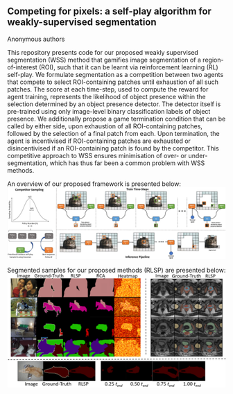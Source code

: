 ## Competing for pixels: a self-play algorithm for weakly-supervised segmentation

Anonymous authors

This repository presents code for our proposed weakly supervised segmentation (WSS) method that gamifies image segmentation of a region-of-interest (ROI), such that it can be learnt via reinforcement learning (RL) self-play. We formulate segmentation as a competition between two agents that compete to select ROI-containing patches until exhaustion of all such patches. The score at each time-step, used to compute the reward for agent training, represents the likelihood of object presence within the selection determined by an object presence detector. The detector itself is pre-trained using only image-level binary classification labels of object presence. We additionally propose a game termination condition that can be called by either side, upon exhaustion of all ROI-containing patches, followed by the selection of a final patch from each. Upon termination, the agent is incentivised if ROI-containing patches are exhausted or disincentivised if an ROI-containing patch is found by the competitor. This competitive approach to WSS ensures minimisation of over- or under- segmentation, which has thus far been a common problem with WSS methods. 

An overview of our proposed framework is presented below:
![rlsp_framework](self_play_wss_3.png)

Segmented samples for our proposed methods (RLSP) are presented below:
![rlsp_samples](self_play_samples_4.png)
